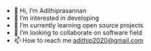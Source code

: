 - 👋 Hi, I’m Adithiprasannan
- 👀 I’m interested in developing 
- 🌱 I’m currently learning open source projects
- 💞️ I’m looking to collaborate on software field
- 📫 How to reach me adithip2020@gmail.com

<!---
Adithiprasannan/Adithiprasannan is a ✨ special ✨ repository because its `README.md` (this file) appears on your GitHub profile.
You can click the Preview link to take a look at your changes.
--->
